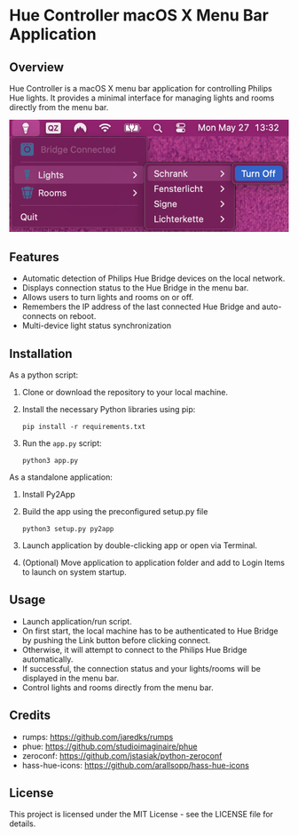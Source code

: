 Hue Controller macOS X Menu Bar Application
=================================

Overview
--------
Hue Controller is a macOS X menu bar application for controlling Philips Hue lights. It provides a minimal interface for managing lights and rooms directly from the menu bar.

![Alt text](/screenshots/example_usage.png?raw=true)

Features
--------
- Automatic detection of Philips Hue Bridge devices on the local network.
- Displays connection status to the Hue Bridge in the menu bar.
- Allows users to turn lights and rooms on or off.
- Remembers the IP address of the last connected Hue Bridge and auto-connects on reboot.
- Multi-device light status synchronization

Installation
------------
As a python script:
1. Clone or download the repository to your local machine.
2. Install the necessary Python libraries using pip:

    ```
    pip install -r requirements.txt
    ```

3. Run the `app.py` script:

    ```
    python3 app.py
    ```

As a standalone application:
1. Install Py2App
2. Build the app using the preconfigured setup.py file

    ```
    python3 setup.py py2app
    ```
3. Launch application by double-clicking app or open via Terminal.
4. (Optional) Move application to application folder and add to Login Items to launch on system startup.

Usage
-----
- Launch application/run script.
- On first start, the local machine has to be authenticated to Hue Bridge by pushing the Link button before clicking connect.
- Otherwise, it will attempt to connect to the Philips Hue Bridge automatically.
- If successful, the connection status and your lights/rooms will be displayed in the menu bar.
- Control lights and rooms directly from the menu bar.

Credits
-------
- rumps: https://github.com/jaredks/rumps
- phue: https://github.com/studioimaginaire/phue
- zeroconf: https://github.com/jstasiak/python-zeroconf
- hass-hue-icons: https://github.com/arallsopp/hass-hue-icons

License
-------
This project is licensed under the MIT License - see the LICENSE file for details.

